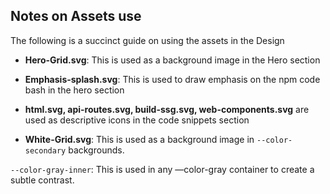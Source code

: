 ## Notes on Assets use
The following is a succinct guide on using the assets in the Design

- **Hero-Grid.svg**: 
This is used as a background image in the Hero section

- **Emphasis-splash.svg**:
This is used to draw emphasis on the npm code bash in the hero section

- **html.svg, api-routes.svg, build-ssg.svg, web-components.svg** are used as descriptive icons in the code snippets section

- **White-Grid.svg**:
This is used as a background image in `--color-secondary` backgrounds.

`--color-gray-inner`:
This is used in any —color-gray container to create a subtle contrast.

